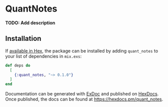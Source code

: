 # QuantNotes

**TODO: Add description**

## Installation

If [available in Hex](https://hex.pm/docs/publish), the package can be installed
by adding `quant_notes` to your list of dependencies in `mix.exs`:

```elixir
def deps do
  [
    {:quant_notes, "~> 0.1.0"}
  ]
end
```

Documentation can be generated with [ExDoc](https://github.com/elixir-lang/ex_doc)
and published on [HexDocs](https://hexdocs.pm). Once published, the docs can
be found at <https://hexdocs.pm/quant_notes>.

